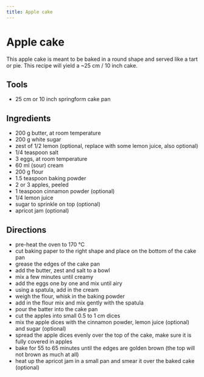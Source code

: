 ```yaml
---
title: Apple cake
---
```


# Apple cake

This apple cake is meant to be baked in a round shape and served like a tart or
pie. This recipe will yield a ~25 cm / 10 inch cake.

## Tools

- 25 cm or 10 inch springform cake pan

## Ingredients

- 200 g butter, at room temperature
- 200 g white sugar
- zest of 1/2 lemon (optional, replace with some lemon juice, also optional)
- 1/4 teaspoon salt
- 3 eggs, at room temperature
- 60 ml (sour) cream
- 200 g flour
- 1.5 teaspoon baking powder
- 2 or 3 apples, peeled
- 1 teaspoon cinnamon powder (optional)
- 1/4 lemon juice
- sugar to sprinkle on top (optional)
- apricot jam (optional)

## Directions

- pre-heat the oven to 170 °C
- cut baking paper to the right shape and place on the bottom of the cake pan
- grease the edges of the cake pan
- add the butter, zest and salt to a bowl
- mix a few minutes until creamy
- add the eggs one by one and mix until airy
- using a spatula, add in the cream
- weigh the flour, whisk in the baking powder
- add in the flour mix and mix gently with the spatula
- pour the batter into the cake pan
- cut the apples into small 0.5 to 1 cm dices
- mix the apple dices with the cinnamon powder, lemon juice (optional) and sugar (optional)
- spread the apple dices evenly over the top of the cake, make sure it is fully covered in apples
- bake for 55 to 65 minutes until the edges are golden brown (the top will not brown as much at all)
- heat up the apricot jam in a small pan and smear it over the baked cake (optional)
